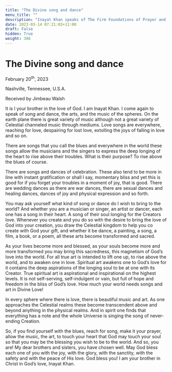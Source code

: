 ```yaml
---
title: "The Divine song and dance"
menu_title: ""
description: "Inayat Khan speaks of The Firm Foundations of Prayer and Faith"
date: 2023-03-14 07:21:03+11:00
draft: False
hidden: True
weight: 386
---
```

# The Divine song and dance

February 20<sup>th</sup>, 2023

Nashville, Tennessee, U.S.A.

Received by Jimbeau Walsh  



It is I your brother in the love of God. I am Inayat Khan. I come again to speak of song and dance, the arts, and the music of the spheres. On the earth plane there is great variety of music although not a great variety of Celestial channeled music through mediums. Love songs are everywhere, reaching for love, despairing for lost love, extolling the joys of falling in love and so on.  

There are songs that you call the blues and everywhere in the world these songs allow the musicians and the singers to express the deep longing of the heart to rise above their troubles. What is their purpose? To rise above the blues of course. 
  
There are songs and dances of celebration. These also tend to be more in line with instant gratification or shall I say, momentary bliss and yet this is good for if you forget your troubles in a moment of joy, that is good. There are wedding dances as there are war dances, there are sexual dances and healing dances, dances of joy and physical expression and so forth.
 
You may ask yourself what kind of song or dance do I wish to bring to the world? And whether you are a musician or singer, an artist or dancer, each one has a song in their heart. A song of their soul longing for the Creators love. Whenever you create and you do so with the desire to bring the love of God into your creation, you draw the Celestial kingdom to help you co create with God your gift, and whether it be dance, a painting, a song, a film, a book, or a poem, all these arts become transformed and  sacred. 
  
As your lives become more and blessed, as your souls become more and more transformed you may bring this sacredness, this magnetism of God’s love into the world. For all true art is intended to lift one up, to rise above the world, and to awaken one in love.  Spiritual art awakens one to God’s love for it contains the deep aspirations of the longing soul to be at one with its Creator. True spiritual art is aspirational and inspirational on the highest levels. It is not self-serving, self-indulgent or vain, but full of hope and freedom in the bliss of God’s love. How much your world needs songs and art in Divine Love!
   
In every sphere where there is love, there is beautiful music and art. As one approaches the Celestial realms these become transcendent above and beyond anything in the physical realms. And in spirit one finds that everything has a note and the whole Universe is singing the song of never-ending Creation. 
  
So, if you find yourself with the blues, reach for song, make it your prayer, allow the music, the art, to touch your heart that God may touch your soul so that you may be the blessing you wish to be to the world. And so, you are! My dear brothers and sisters, you have chosen well. May God bless each one of you with the joy, with the glory, with the sanctity, with the safety and with the peace of His love. God bless you! I am your brother in Christ in God’s love, Inayat Khan. 